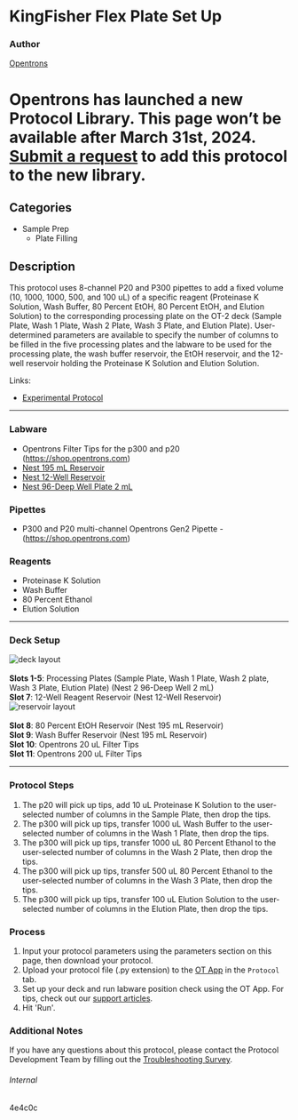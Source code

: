 # KingFisher Flex Plate Set Up

### Author
[Opentrons](https://opentrons.com/)



# Opentrons has launched a new Protocol Library. This page won’t be available after March 31st, 2024. [Submit a request](https://docs.google.com/forms/d/e/1FAIpQLSdYYp9QCKow4nn0KlCVsMS3HX0eJ0N9O7-erajKvcpT0lWbSg/viewform) to add this protocol to the new library.

## Categories
* Sample Prep
	* Plate Filling

## Description
This protocol uses 8-channel P20 and P300 pipettes to add a fixed volume (10, 1000, 1000, 500, and 100 uL) of a specific reagent (Proteinase K Solution, Wash Buffer, 80 Percent EtOH, 80 Percent EtOH, and Elution Solution) to the corresponding processing plate on the OT-2 deck (Sample Plate, Wash 1 Plate, Wash 2 Plate, Wash 3 Plate, and Elution Plate). User-determined parameters are available to specify the number of columns to be filled in the five processing plates and the labware to be used for the processing plate, the wash buffer reservoir, the EtOH reservoir, and the 12-well reservoir holding the Proteinase K Solution and Elution Solution.

Links:
* [Experimental Protocol](https://opentrons-protocol-library-website.s3.amazonaws.com/custom-README-images/4e4c0c/Opentrons+Protocol+to+code.docx)


---



### Labware
* Opentrons Filter Tips for the p300 and p20 (https://shop.opentrons.com)
* [Nest 195 mL Reservoir](https://labware.opentrons.com/nest_1_reservoir_195ml?category=reservoir)
* [Nest 12-Well Reservoir](https://shop.opentrons.com/verified-labware/)
* [Nest 96-Deep Well Plate 2 mL](https://shop.opentrons.com/verified-labware/)



### Pipettes
* P300 and P20 multi-channel Opentrons Gen2 Pipette - (https://shop.opentrons.com)

### Reagents
* Proteinase K Solution
* Wash Buffer
* 80 Percent Ethanol
* Elution Solution

---

### Deck Setup
![deck layout](https://opentrons-protocol-library-website.s3.amazonaws.com/custom-README-images/4e4c0c/Screen+Shot+2023-02-06+at+3.55.47+PM.png)
</br>
</br>
**Slots 1-5**: Processing Plates (Sample Plate, Wash 1 Plate, Wash 2 plate, Wash 3 Plate, Elution Plate) (Nest 2 96-Deep Well 2 mL) </br>
**Slot 7**: 12-Well Reagent Reservoir (Nest 12-Well Reservoir) </br>
![reservoir layout](https://opentrons-protocol-library-website.s3.amazonaws.com/custom-README-images/4e4c0c/Screen+Shot+2023-02-06+at+3.56.24+PM.png)
</br>
</br>
**Slot 8**: 80 Percent EtOH Reservoir (Nest 195 mL Reservoir) </br>
**Slot 9**: Wash Buffer Reservoir (Nest 195 mL Reservoir) </br>
**Slot 10**: Opentrons 20 uL Filter Tips </br>
**Slot 11**: Opentrons 200 uL Filter Tips </br>


---

### Protocol Steps
1. The p20 will pick up tips, add 10 uL Proteinase K Solution to the user-selected number of columns in the Sample Plate, then drop the tips.
2. The p300 will pick up tips, transfer 1000 uL Wash Buffer to the user-selected number of columns in the Wash 1 Plate, then drop the tips.
3. The p300 will pick up tips, transfer 1000 uL 80 Percent Ethanol to the user-selected number of columns in the Wash 2 Plate, then drop the tips.
4. The p300 will pick up tips, transfer 500 uL 80 Percent Ethanol to the user-selected number of columns in the Wash 3 Plate, then drop the tips.
5. The p300 will pick up tips, transfer 100 uL Elution Solution to the user-selected number of columns in the Elution Plate, then drop the tips.

### Process
1. Input your protocol parameters using the parameters section on this page, then download your protocol.
2. Upload your protocol file (.py extension) to the [OT App](https://opentrons.com/ot-app) in the `Protocol` tab.
3. Set up your deck and run labware position check using the OT App. For tips, check out our [support articles](https://support.opentrons.com/en/collections/1559720-guide-for-getting-started-with-the-ot-2).
4. Hit 'Run'.

### Additional Notes
If you have any questions about this protocol, please contact the Protocol Development Team by filling out the [Troubleshooting Survey](https://protocol-troubleshooting.paperform.co/).

###### Internal
4e4c0c
